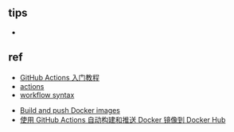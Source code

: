 
## tips
+ 

## ref
+ [GitHub Actions 入门教程](https://www.ruanyifeng.com/blog/2019/09/getting-started-with-github-actions.html)
+ [actions](https://github.com/actions)
+ [workflow syntax](https://docs.github.com/en/actions/using-workflows/workflow-syntax-for-github-actions)

<!-- push image to dockerhub -->
+ [Build and push Docker images](https://github.com/marketplace/actions/build-and-push-docker-images)
+ [使用 GitHub Actions 自动构建和推送 Docker 镜像到 Docker Hub](https://frederick-s.github.io/2021/12/26/build-and-push-docker-image-to-docker-hub-with-github-actions/)